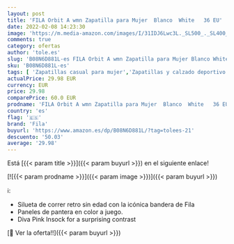 ```yaml
---
layout: post
title: 'FILA Orbit A wmn Zapatilla para Mujer  Blanco  White   36 EU'
date: 2022-02-08 14:23:30
image: 'https://m.media-amazon.com/images/I/31IDJ6Lwc3L._SL500_._SL400_.jpg'
comments: true
category: ofertas
author: 'tole.es'
slug: 'B08N6D881L-es FILA Orbit A wmn Zapatilla para Mujer Blanco White 36 EU'
sku: 'B08N6D881L-es'
tags: [ 'Zapatillas casual para mujer','Zapatillas y calzado deportivo para mujer','Zapatos','Zapatos para mujer','Zapatos y complementos','fila','zapatilla', ]
actualPrice: 29.98 EUR
currency: EUR
price: 29.98
comparePrice: 60.0 EUR
prodname: 'FILA Orbit A wmn Zapatilla para Mujer  Blanco  White   36 EU'
country: 'es'
flag: '🇪🇸'
brand: 'Fila'
buyurl: 'https://www.amazon.es/dp/B08N6D881L/?tag=tolees-21'
descuento: '50.03'
average: '29.98'
---
```


Está [{{< param title >}}]({{< param buyurl >}}) en el siguiente enlace!

[![{{< param prodname >}}]({{< param image >}})]({{< param buyurl >}})

ℹ️:

- Silueta de correr retro sin edad con la icónica bandera de Fila
- Paneles de pantera en color a juego.
- Diva Pink Insock for a surprising contrast

[🛒 Ver la oferta!!]({{< param buyurl >}})
